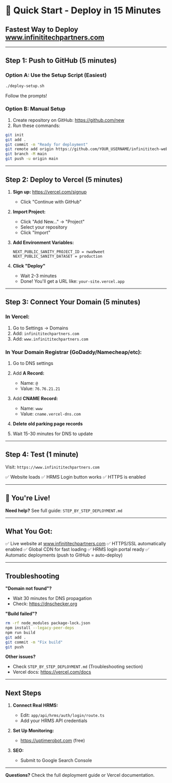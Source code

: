 # 🚀 Quick Start - Deploy in 15 Minutes

## Fastest Way to Deploy www.infinititechpartners.com

---

## Step 1: Push to GitHub (5 minutes)

### Option A: Use the Setup Script (Easiest)

```bash
./deploy-setup.sh
```

Follow the prompts!

### Option B: Manual Setup

1. Create repository on GitHub: https://github.com/new
2. Run these commands:

```bash
git init
git add .
git commit -m "Ready for deployment"
git remote add origin https://github.com/YOUR_USERNAME/infinititech-website.git
git branch -M main
git push -u origin main
```

---

## Step 2: Deploy to Vercel (5 minutes)

1. **Sign up:** https://vercel.com/signup
   - Click "Continue with GitHub"

2. **Import Project:**
   - Click "Add New..." → "Project"
   - Select your repository
   - Click "Import"

3. **Add Environment Variables:**
   ```
   NEXT_PUBLIC_SANITY_PROJECT_ID = nwa9weet
   NEXT_PUBLIC_SANITY_DATASET = production
   ```

4. **Click "Deploy"**
   - Wait 2-3 minutes
   - Done! You'll get a URL like: `your-site.vercel.app`

---

## Step 3: Connect Your Domain (5 minutes)

### In Vercel:
1. Go to Settings → Domains
2. Add: `infinititechpartners.com`
3. Add: `www.infinititechpartners.com`

### In Your Domain Registrar (GoDaddy/Namecheap/etc):
1. Go to DNS settings
2. Add **A Record:**
   - Name: `@`
   - Value: `76.76.21.21`

3. Add **CNAME Record:**
   - Name: `www`
   - Value: `cname.vercel-dns.com`

4. **Delete old parking page records**

5. Wait 15-30 minutes for DNS to update

---

## Step 4: Test (1 minute)

Visit: `https://www.infinititechpartners.com`

✅ Website loads
✅ HRMS Login button works
✅ HTTPS is enabled

---

## 🎉 You're Live!

**Need help?** See full guide: `STEP_BY_STEP_DEPLOYMENT.md`

---

## What You Got:

✅ Live website at www.infinititechpartners.com
✅ HTTPS/SSL automatically enabled
✅ Global CDN for fast loading
✅ HRMS login portal ready
✅ Automatic deployments (push to GitHub = auto-deploy)

---

## Troubleshooting

**"Domain not found"?**
- Wait 30 minutes for DNS propagation
- Check: https://dnschecker.org

**"Build failed"?**
```bash
rm -rf node_modules package-lock.json
npm install --legacy-peer-deps
npm run build
git add .
git commit -m "Fix build"
git push
```

**Other issues?**
- Check `STEP_BY_STEP_DEPLOYMENT.md` (Troubleshooting section)
- Vercel docs: https://vercel.com/docs

---

## Next Steps

1. **Connect Real HRMS:**
   - Edit: `app/api/hrms/auth/login/route.ts`
   - Add your HRMS API credentials

2. **Set Up Monitoring:**
   - https://uptimerobot.com (free)

3. **SEO:**
   - Submit to Google Search Console

---

**Questions?** Check the full deployment guide or Vercel documentation.
